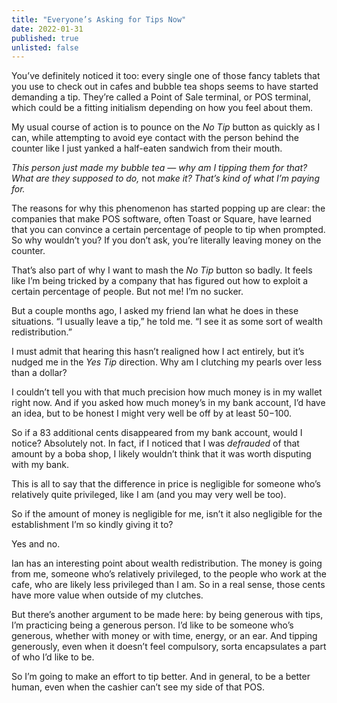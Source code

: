```yaml
---
title: "Everyone’s Asking for Tips Now"
date: 2022-01-31
published: true
unlisted: false
---
```


You’ve definitely noticed it too: every single one of those fancy tablets that you use to check out in cafes and bubble tea shops seems to have started demanding a tip. They’re called a Point of Sale terminal, or POS terminal, which could be a fitting initialism depending on how you feel about them.

My usual course of action is to pounce on the _No Tip_ button as quickly as I can, while attempting to avoid eye contact with the person behind the counter like I just yanked a half-eaten sandwich from their mouth.

_This person just made my bubble tea — why am I tipping them for that? What are they supposed to do,_ not _make it? That’s kind of what I’m paying for._

The reasons for why this phenomenon has started popping up are clear: the companies that make POS software, often Toast or Square, have learned that you can convince a certain percentage of people to tip when prompted. So why wouldn’t you? If you don’t ask, you’re literally leaving money on the counter.

That’s also part of why I want to mash the _No Tip_ button so badly. It feels like I’m being tricked by a company that has figured out how to exploit a certain percentage of people. But not me! I’m no sucker.

But a couple months ago, I asked my friend Ian what he does in these situations. “I usually leave a tip,” he told me. “I see it as some sort of wealth redistribution.”

I must admit that hearing this hasn’t realigned how I act entirely, but it’s nudged me in the _Yes Tip_ direction. Why am I clutching my pearls over less than a dollar?

I couldn’t tell you with that much precision how much money is in my wallet right now. And if you asked how much money’s in my bank account, I’d have an idea, but to be honest I might very well be off by at least $50-$100.

So if a 83 additional cents disappeared from my bank account, would I notice? Absolutely not. In fact, if I noticed that I was _defrauded_ of that amount by a boba shop, I likely wouldn’t think that it was worth disputing with my bank.

This is all to say that the difference in price is negligible for someone who’s relatively quite privileged, like I am (and you may very well be too).

So if the amount of money is negligible for me, isn’t it also negligible for the establishment I’m so kindly giving it to?

Yes and no.

Ian has an interesting point about wealth redistribution. The money is going from me, someone who’s relatively privileged, to the people who work at the cafe, who are likely less privileged than I am. So in a real sense, those cents have more value when outside of my clutches.

But there’s another argument to be made here: by being generous with tips, I’m practicing being a generous person. I’d like to be someone who’s generous, whether with money or with time, energy, or an ear. And tipping generously, even when it doesn’t feel compulsory, sorta encapsulates a part of who I’d like to be.

So I’m going to make an effort to tip better. And in general, to be a better human, even when the cashier can’t see my side of that POS.
